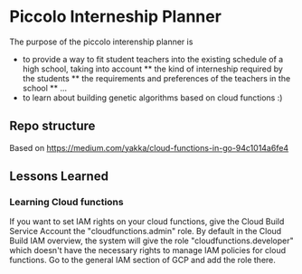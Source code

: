 # Piccolo Interneship Planner
The purpose of the piccolo interenship planner is 
* to provide a way to fit student teachers into the existing schedule of a high school, taking into account
** the kind of interneship required by the students
** the requirements and preferences of the teachers in the school
** ...
* to learn about building genetic algorithms based on cloud functions :)


## Repo structure
Based on https://medium.com/yakka/cloud-functions-in-go-94c1014a6fe4

## Lessons Learned

### Learning Cloud functions
If you want to set IAM rights on your cloud functions, give the Cloud Build Service Account the "cloudfunctions.admin" role. By default in the Cloud Build IAM overview, the system will give the role "cloudfunctions.developer" which doesn't have the necessary rights to manage IAM policies for cloud functions. Go to the general IAM section of GCP and add the role there.
